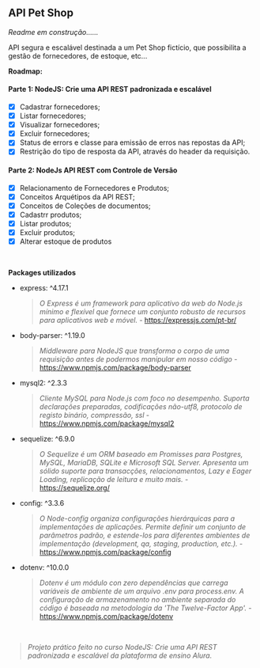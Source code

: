 ## API Pet Shop

*Readme em construção......*

API segura e escalável destinada a um Pet Shop fictício, que possibilita
a gestão de fornecedores, de estoque, etc...

**Roadmap:**

#### Parte 1: NodeJS: Crie uma API REST padronizada e escalável
- [x] Cadastrar fornecedores;
- [x] Listar fornecedores;
- [x] Visualizar fornecedores;
- [x] Excluir fornecedores;
- [x] Status de errors e classe para emissão de erros nas repostas da API;
- [x] Restrição do tipo de resposta da API, através do header da requisição.

#### Parte 2: NodeJs API REST com Controle de Versão
- [x] Relacionamento de Fornecedores e Produtos;
- [x] Conceitos Arquétipos da API REST;
- [x] Conceitos de Coleções de documentos;
- [x] Cadastrr produtos;
- [x] Listar produtos;
- [x] Excluir produtos;
- [x] Alterar estoque de produtos

<br/>

**Packages utilizados**

- express: ^4.17.1
    > *O Express é um framework para aplicativo da web do Node.js mínimo e flexível que fornece um conjunto robusto de recursos para aplicativos web e móvel.* - https://expressjs.com/pt-br/
- body-parser: ^1.19.0
    > *Middleware para NodeJS que transforma o corpo de uma requisição antes de podermos manipular em nosso código* - https://www.npmjs.com/package/body-parser
- mysql2: ^2.3.3
    > *Cliente MySQL para Node.js com foco no desempenho. Suporta declarações preparadas, codificações não-utf8, protocolo de registo binário, compressão, ssl* - https://www.npmjs.com/package/mysql2
- sequelize: ^6.9.0
    > *O Sequelize é um ORM baseado em Promisses para Postgres, MySQL, MariaDB, SQLite e Microsoft SQL Server. Apresenta um sólido suporte para transacções, relacionamentos, Lazy e Eager Loading, replicação de leitura e muito mais.* - https://sequelize.org/
- config: ^3.3.6
    > *O Node-config organiza configurações hierárquicas para a implementações de aplicações. Permite definir um conjunto de parâmetros padrão, e estende-los para diferentes ambientes de implementação (development, qa, staging, production, etc.).* - https://www.npmjs.com/package/config
- dotenv: ^10.0.0
  > *Dotenv é um módulo con zero dependências que carrega variáveis de ambiente de um arquivo .env para process.env. A configuração de armazenamento no ambiente separada do código é baseada na metodologia da 'The Twelve-Factor App'.* - https://www.npmjs.com/package/dotenv

<br />



> *Projeto prático feito no curso NodeJS: Crie uma API REST padronizada e escalável da plataforma de ensino Alura.*
